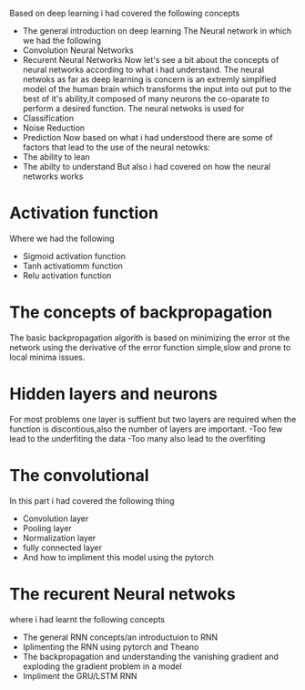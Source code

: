 Based on deep learning i had covered the following concepts
  * The general introduction on deep learning
The Neural network in which we had the following
  * Convolution Neural Networks
  * Recurent Neural Networks
Now let's see a bit about the concepts of neural networks according to what i had understand.
The neural netwoks as far as deep learning is concern is an extremly simplfied model of the human brain
which transforms the input into out put to the best of it's ability,it composed of many neurons the co-oparate
to perform a desired function.
The neural netwoks is used for 
* Classification
* Noise Reduction
* Prediction
Now based on what i had understood there are some of factors that lead to the use of the neural netowks:
* The ability to lean
* The abilty to understand
But also i had covered on how the neural networks works 
# Activation function
Where we had the following
* Sigmoid activation function
* Tanh activatiomm function
* Relu activation function
# The concepts of backpropagation
The basic backpropagation algorith is based on minimizing the error ot the network using the derivative of the 
error function simple,slow and prone to local minima issues.
# Hidden layers and neurons
For most problems one layer is suffient but two layers are required when the function is discontious,also 
the number of layers are important.
-Too few lead to the underfiting the data
-Too many also lead to the overfiting
# The convolutional 
In this part i had covered the following thing
* Convolution layer
* Pooling layer
* Normalization layer
* fully connected layer
* And how to impliment this model using the pytorch
# The recurent Neural netwoks
where i had learnt the following concepts
* The general RNN concepts/an introductuion to RNN
* Iplimenting the RNN using pytorch and Theano
* The backpropagation and understanding the vanishing gradient and exploding the gradient problem in a model
* Impliment the GRU/LSTM RNN
